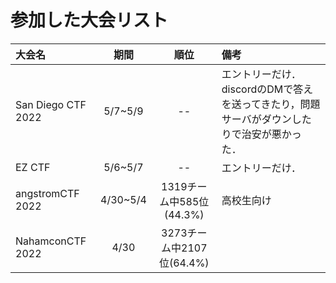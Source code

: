 # 参加した大会リスト
|大会名|期間|順位|備考|
|:---|:---:|:---:|:---|
|San Diego CTF 2022|5/7~5/9|--|エントリーだけ．discordのDMで答えを送ってきたり，問題サーバがダウンしたりで治安が悪かった．|
|EZ CTF|5/6~5/7|--|エントリーだけ．|
|angstromCTF 2022|4/30~5/4|1319チーム中585位(44.3%)|高校生向け|
|NahamconCTF 2022|4/30|3273チーム中2107位(64.4%)||